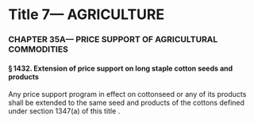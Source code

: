 
# Title 7— AGRICULTURE
### CHAPTER 35A— PRICE SUPPORT OF AGRICULTURAL COMMODITIES
#### § 1432. Extension of price support on long staple cotton seeds and products

Any price support program in effect on cottonseed or any of its products shall be extended to the same seed and products of the cottons defined under section 1347(a) of this title .
